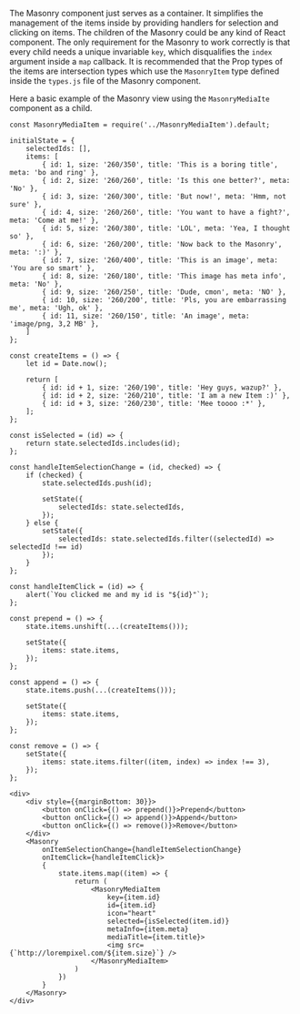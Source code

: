 The Masonry component just serves as a container. It simplifies the management of the items inside by providing
handlers for selection and clicking on items. The children of the Masonry could be any kind of React component. 
The only requirement for the Masonry to work correctly is that every child needs a unique invariable `key`, which
disqualifies the `index` argument inside a `map` callback. It is recommended that the Prop types of the items
are intersection types which use the `MasonryItem` type defined inside the `types.js` file of the Masonry component.

Here a basic example of the Masonry view using the `MasonryMediaIte` component as a child.

```
const MasonryMediaItem = require('../MasonryMediaItem').default;

initialState = {
    selectedIds: [],
    items: [
        { id: 1, size: '260/350', title: 'This is a boring title', meta: 'bo and ring' },
        { id: 2, size: '260/260', title: 'Is this one better?', meta: 'No' },
        { id: 3, size: '260/300', title: 'But now!', meta: 'Hmm, not sure' },
        { id: 4, size: '260/260', title: 'You want to have a fight?', meta: 'Come at me!' },
        { id: 5, size: '260/380', title: 'LOL', meta: 'Yea, I thought so' },
        { id: 6, size: '260/200', title: 'Now back to the Masonry', meta: ':)' },
        { id: 7, size: '260/400', title: 'This is an image', meta: 'You are so smart' },
        { id: 8, size: '260/180', title: 'This image has meta info', meta: 'No' },
        { id: 9, size: '260/250', title: 'Dude, cmon', meta: 'NO' },
        { id: 10, size: '260/200', title: 'Pls, you are embarrassing me', meta: 'Ugh, ok' },
        { id: 11, size: '260/150', title: 'An image', meta: 'image/png, 3,2 MB' },
    ]
};

const createItems = () => {
    let id = Date.now();

    return [
        { id: id + 1, size: '260/190', title: 'Hey guys, wazup?' },
        { id: id + 2, size: '260/210', title: 'I am a new Item :)' },
        { id: id + 3, size: '260/230', title: 'Mee toooo :*' },
    ];
};

const isSelected = (id) => {
    return state.selectedIds.includes(id);
};

const handleItemSelectionChange = (id, checked) => {
    if (checked) {
        state.selectedIds.push(id);

        setState({
            selectedIds: state.selectedIds,
        });
    } else {
        setState({
            selectedIds: state.selectedIds.filter((selectedId) => selectedId !== id)
        });
    }
};

const handleItemClick = (id) => {
    alert(`You clicked me and my id is "${id}"`);
};

const prepend = () => {
    state.items.unshift(...(createItems()));

    setState({
        items: state.items,
    });
};

const append = () => {
    state.items.push(...(createItems()));

    setState({
        items: state.items,
    });
};

const remove = () => {
    setState({
        items: state.items.filter((item, index) => index !== 3),
    });
};

<div>
    <div style={{marginBottom: 30}}>
        <button onClick={() => prepend()}>Prepend</button>        
        <button onClick={() => append()}>Append</button>
        <button onClick={() => remove()}>Remove</button>
    </div>
    <Masonry
        onItemSelectionChange={handleItemSelectionChange}
        onItemClick={handleItemClick}>
        {
            state.items.map((item) => {
                return (
                    <MasonryMediaItem
                        key={item.id}
                        id={item.id}
                        icon="heart"
                        selected={isSelected(item.id)}
                        metaInfo={item.meta}
                        mediaTitle={item.title}>
                        <img src={`http://lorempixel.com/${item.size}`} />
                    </MasonryMediaItem>
                )
            })
        }
    </Masonry>
</div>
```
